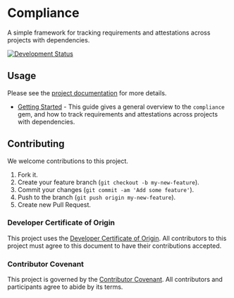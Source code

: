 # Compliance

A simple framework for tracking requirements and attestations across projects with dependencies.

[![Development Status](https://github.com/ioquatix/compliance/workflows/Test/badge.svg)](https://github.com/ioquatix/compliance/actions?workflow=Test)

## Usage

Please see the [project documentation](https://ioquatix.github.io/compliance/) for more details.

  - [Getting Started](https://ioquatix.github.io/compliance/guides/getting-started/index) - This guide gives a general overview to the `compliance` gem, and how to track requirements and attestations across projects with dependencies.

## Contributing

We welcome contributions to this project.

1.  Fork it.
2.  Create your feature branch (`git checkout -b my-new-feature`).
3.  Commit your changes (`git commit -am 'Add some feature'`).
4.  Push to the branch (`git push origin my-new-feature`).
5.  Create new Pull Request.

### Developer Certificate of Origin

This project uses the [Developer Certificate of Origin](https://developercertificate.org/). All contributors to this project must agree to this document to have their contributions accepted.

### Contributor Covenant

This project is governed by the [Contributor Covenant](https://www.contributor-covenant.org/). All contributors and participants agree to abide by its terms.
